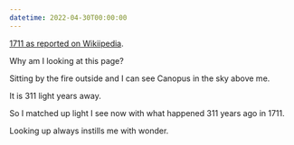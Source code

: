 ```yaml
---
datetime: 2022-04-30T00:00:00
---
```

[1711 as reported on Wikiipedia](https://en.wikipedia.org/wiki/1711).

Why am I looking at this page?

Sitting by the fire outside and I can see Canopus in the sky above me.

It is 311 light years away.

So I matched up light I see now with what happened 311 years ago in 1711.

Looking up always instills me with wonder.
